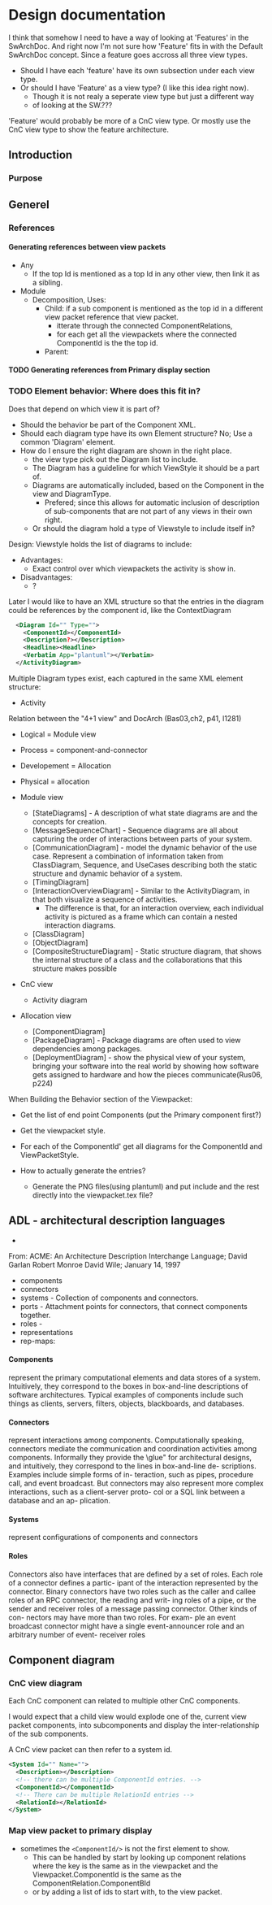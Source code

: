 # Design documentation

I think that somehow I need to have a way of looking at 'Features' in the
SwArchDoc.
And right now I'm not sure how 'Feature' fits in with the Default SwArchDoc
concept. Since a feature goes accross all three view types.

* Should I have each 'feature' have its own subsection under each view type.
* Or should I have 'Feature' as a view type? (I like this idea right now).
  * Though it is not realy a seperate view type but just a different way
  * of looking at the SW.???

'Feature' would probably be more of a CnC view type. Or mostly use the CnC
view type to show the feature architecture.

## Introduction

### Purpose

## Generel

### References

#### Generating references between view packets

* Any
  * If the top Id is mentioned as a top Id in any other view, then link it as a sibling.
* Module
  * Decomposition, Uses:
    * Child: if a sub component is mentioned as the top id in a different view packet reference that view packet.
      * itterate through the connected ComponentRelations,
      * for each get all the viewpackets where the connected ComponentId is the the top id.
    * Parent:

#### TODO Generating references from Primary display section

### TODO Element behavior: Where does this fit in?

Does that depend on which view it is part of?

* Should the behavior be part of the Component XML.
* Should each diagram type have its own Element structure? No; Use a common 'Diagram' element.
* How do I ensure the right diagram are shown in the right place.
  * the view type pick out the Diagram list to include.
  * The Diagram has a guideline for which ViewStyle it should be a part of.
  * Diagrams are automatically included, based on the Component in the view and DiagramType.
    * Prefered; since this allows for automatic inclusion of description of sub-components that are not part of any views in their own right.
  * Or should the diagram hold a type of Viewstyle to include itself in?

Design: Viewstyle holds the list of diagrams to include:

* Advantages:
  * Exact control over which viewpackets the activity is show in.
* Disadvantages:
  * ?

Later I would like to have an XML structure so that the entries in the diagram could be references by the component id,
  like the ContextDiagram

```xml  
  <Diagram Id="" Type="">
    <ComponentId></ComponentId>
    <Description?></Description>
    <Headline><Headline>
    <Verbatim App="plantuml"></Verbatim>
  </ActivityDiagram>
```

Multiple Diagram types exist, each captured in the same XML element structure:

* Activity

Relation between the "4+1 view" and DocArch
(Bas03,ch2, p41, l1281)

* Logical = Module view
* Process = component-and-connector
* Developement = Allocation
* Physical = allocation

* Module view
  * [StateDiagrams] - A description of what state diagrams are and the concepts for creation.
  * [MessageSequenceChart] - Sequence diagrams are all about capturing the order of interactions between parts of your system.
  * [CommunicationDiagram] - model the dynamic behavior of the use case. Represent a combination of information taken from ClassDiagram, Sequence, and UseCases describing both the static structure and dynamic behavior of a system.
  * [TimingDiagram]
  * [InteractionOverviewDiagram] - Similar to the ActivityDiagram, in that both visualize a sequence of activities. 
    * The difference is that, for an interaction overview, each individual activity is pictured as a frame which can contain a nested interaction diagrams.
  * [ClassDiagram]
  * [ObjectDiagram]
  * [CompositeStructureDiagram] - Static structure diagram, that shows the internal structure of a class and the collaborations that this structure makes possible
* CnC view
  * Activity diagram
* Allocation view
  * [ComponentDiagram]
  * [PackageDiagram] - Package diagrams are often used to view dependencies among packages.
  * [DeploymentDiagram] - show the physical view of your system, bringing your software into the real world by showing how software gets assigned to hardware and how the pieces communicate(Rus06, p224)

When Building the Behavior section of the Viewpacket:

* Get the list of end point Components (put the Primary component first?)
* Get the viewpacket style.
* For each of the ComponentId' get all diagrams for the ComponentId and ViewPacketStyle.

* How to actually generate the entries?
  * Generate the PNG files(using plantuml) and put include and the rest directly into the viewpacket.tex file?

## ADL - architectural description languages

* [](http://www.ece.odu.edu/~rdmckenz/papers/SIMULATION%20A030081.pdf)

From: ACME: An Architecture Description Interchange Language; David Garlan Robert Monroe David Wile; January 14, 1997

* components
* connectors
* systems - Collection of components and connectors.
* ports - Attachment points for connectors, that connect components together.
* roles -
* representations
* rep-maps:

#### Components

represent the primary computational elements and data stores of a system.
Intuitively, they correspond to the boxes in box-and-line descriptions of software architectures. 
Typical examples of components include such things as clients, servers, filters, objects, blackboards, and
databases.

#### Connectors

represent interactions among components. 
Computationally speaking, connectors mediate the communication and coordination
 activities among components.
Informally they provide the \glue" for architectural designs, and intuitively,
they correspond to the lines in box-and-line de-
scriptions. Examples include simple forms of in-
teraction, such as pipes, procedure call, and event broadcast. But connectors may also represent more
complex interactions, such as a client-server proto-
col or a SQL link between a database and an ap-
plication.

#### Systems

represent configurations of components and connectors

#### Roles

Connectors also have interfaces that are defined by a
set of roles. Each role of a connector defines a partic-
ipant of the interaction represented by the connector.
Binary connectors have two roles such as the caller and
callee roles of an RPC connector, the reading and writ-
ing roles of a pipe, or the sender and receiver roles
of a message passing connector. Other kinds of con-
nectors may have more than two roles. For exam-
ple an event broadcast connector might have a single
event-announcer role and an arbitrary number of event-
receiver roles

## Component diagram

### CnC view diagram

Each CnC component can related to multiple other CnC components.

I would expect that a child view would explode one of the, current view packet
components, into subcomponents and display the inter-relationship of the sub
components.

A CnC view packet can then refer to a system id.

```xml
<System Id="" Name="">
  <Description></Description>
  <!-- there can be multiple ComponentId entries. -->
  <ComponentId></ComponentId>
  <!-- There can be multiple RelationId entries -->
  <RelationId></RelationId>
</System>
```

### Map view packet to primary display

* sometimes the `<ComponentId/>` is not the first element to show.
  * This can be handled by start by looking up component relations where the key is the same as in the viewpacket and the Viewpacket.ComponentId is the same as the ComponentRelation.ComponentBId
  * or by adding a list of ids to start with, to the view packet.
